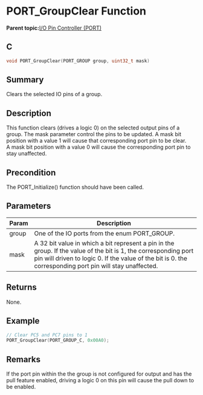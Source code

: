 # PORT\_GroupClear Function

**Parent topic:**[I/O Pin Controller \(PORT\)](GUID-7F443A35-9F1B-49DE-B591-83F974FA576B.md)

## C

```c
void PORT_GroupClear(PORT_GROUP group, uint32_t mask)
```

## Summary

Clears the selected IO pins of a group.

## Description

This function clears \(drives a logic 0\) on the selected output pins of a<br />group. The mask parameter control the pins to be updated. A mask bit<br />position with a value 1 will cause that corresponding port pin to be clear.<br />A mask bit position with a value 0 will cause the corresponding port pin to<br />stay unaffected.

## Precondition

The PORT\_Initialize\(\) function should have been called.

## Parameters

|Param|Description|
|-----|-----------|
|group|One of the IO ports from the enum PORT\_GROUP.|
|mask|A 32 bit value in which a bit represent a pin in the group. If the value of the bit is 1, the corresponding port pin will driven to logic 0. If the value of the bit is 0. the corresponding port pin will stay unaffected.|

## Returns

None.

## Example

```c
// Clear PC5 and PC7 pins to 1
PORT_GroupClear(PORT_GROUP_C, 0x00A0);

```

## Remarks

If the port pin within the the group is not configured for output and has the pull feature enabled, driving a logic 0 on this pin will cause the pull down to be enabled.

